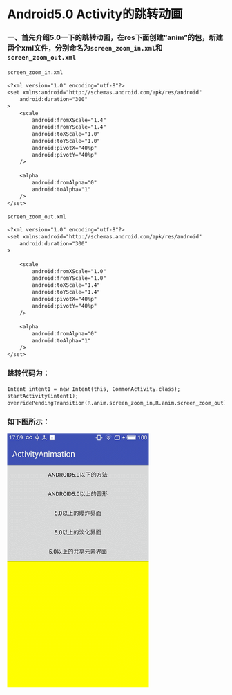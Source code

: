 # Android5.0 Activity的跳转动画
### 一、首先介绍5.0一下的跳转动画，在res下面创建“anim”的包，新建两个xml文件，分别命名为`screen_zoom_in.xml`和`screen_zoom_out.xml`
`screen_zoom_in.xml`

    <?xml version="1.0" encoding="utf-8"?>
    <set xmlns:android="http://schemas.android.com/apk/res/android"
    	android:duration="300"
    >
	    <scale
		    android:fromXScale="1.4"
		    android:fromYScale="1.4"
		    android:toXScale="1.0"
		    android:toYScale="1.0"
		    android:pivotX="40%p"
		    android:pivotY="40%p"
	    />
	    
	    <alpha
		    android:fromAlpha="0"
		    android:toAlpha="1"
	    />
    </set>

`screen_zoom_out.xml`

    <?xml version="1.0" encoding="utf-8"?>
    <set xmlns:android="http://schemas.android.com/apk/res/android"
    	android:duration="300"
    >
    
	    <scale
		    android:fromXScale="1.0"
		    android:fromYScale="1.0"
		    android:toXScale="1.4"
		    android:toYScale="1.4"
		    android:pivotX="40%p"
		    android:pivotY="40%p"
	    />
	    
	    <alpha
		    android:fromAlpha="0"
		    android:toAlpha="1"
	    />
    </set>
### 跳转代码为：
    Intent intent1 = new Intent(this, CommonActivity.class);
    startActivity(intent1);
    overridePendingTransition(R.anim.screen_zoom_in,R.anim.screen_zoom_out);

### 如下图所示：
![图片](images/a1.gif)